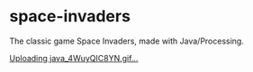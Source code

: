 # space-invaders
The classic game Space Invaders, made with Java/Processing.

[Uploading java_4WuyQIC8YN.gif…]()
